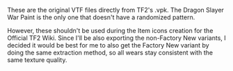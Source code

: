 These are the original VTF files directly from TF2's .vpk. The Dragon Slayer War Paint is the only one that doesn't have a randomized pattern.

However, these shouldn't be used during the Item icons creation for the Official TF2 Wiki. Since I'll be also exporting the non-Factory New variants, I decided it would be best for me to also get the Factory New variant by doing the same extraction method, so all wears stay consistent with the same texture quality.